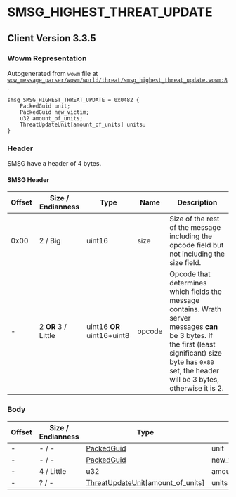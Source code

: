 # SMSG_HIGHEST_THREAT_UPDATE

## Client Version 3.3.5

### Wowm Representation

Autogenerated from `wowm` file at [`wow_message_parser/wowm/world/threat/smsg_highest_threat_update.wowm:8`](https://github.com/gtker/wow_messages/tree/main/wow_message_parser/wowm/world/threat/smsg_highest_threat_update.wowm#L8).
```rust,ignore
smsg SMSG_HIGHEST_THREAT_UPDATE = 0x0482 {
    PackedGuid unit;
    PackedGuid new_victim;
    u32 amount_of_units;
    ThreatUpdateUnit[amount_of_units] units;
}
```
### Header

SMSG have a header of 4 bytes.

#### SMSG Header

| Offset | Size / Endianness | Type   | Name   | Description |
| ------ | ----------------- | ------ | ------ | ----------- |
| 0x00   | 2 / Big           | uint16 | size   | Size of the rest of the message including the opcode field but not including the size field.|
| -      | 2 **OR** 3 / Little| uint16 **OR** uint16+uint8 | opcode | Opcode that determines which fields the message contains. Wrath server messages **can** be 3 bytes. If the first (least significant) size byte has `0x80` set, the header will be 3 bytes, otherwise it is 2. |

### Body

| Offset | Size / Endianness | Type | Name | Description | Comment |
| ------ | ----------------- | ---- | ---- | ----------- | ------- |
| - | - / - | [PackedGuid](../spec/packed-guid.md) | unit |  |  |
| - | - / - | [PackedGuid](../spec/packed-guid.md) | new_victim |  |  |
| - | 4 / Little | u32 | amount_of_units |  |  |
| - | ? / - | [ThreatUpdateUnit](threatupdateunit.md)[amount_of_units] | units |  |  |

